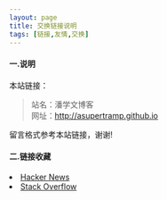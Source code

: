 ```yaml
---
layout: page
title: 交换链接说明
tags: [链接,友情,交换]
---
```

#### 一.说明
本站链接：

>站名：潘学文博客  
>网址：http://asupertramp.github.io

留言格式参考本站链接，谢谢!

#### 二.链接收藏
<li>
<a href="https://news.ycombinator.com/">
  Hacker News
</a>
</li>        
<li>
<a href="http://www.stackoverflow.com/">
  Stack Overflow
</a>
</li>

